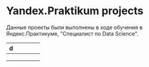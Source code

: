 # Yandex.Praktikum projects
Данные проекты были выполнены в ходе обучения в Яндекс.Практикуме,  "Специалист по Data Science".

| d |   |   |   |   |
|---|---|---|---|---|
|   |   |   |   |   |
|   |   |   |   |   |
|   |   |   |   |   |
